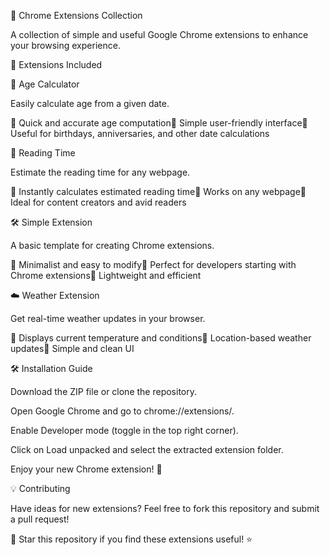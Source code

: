 🚀 Chrome Extensions Collection

A collection of simple and useful Google Chrome extensions to enhance your browsing experience.

🌟 Extensions Included

📅 Age Calculator

Easily calculate age from a given date.

🔹 Quick and accurate age computation🔹 Simple user-friendly interface🔹 Useful for birthdays, anniversaries, and other date calculations

📖 Reading Time

Estimate the reading time for any webpage.

🔹 Instantly calculates estimated reading time🔹 Works on any webpage🔹 Ideal for content creators and avid readers

🛠 Simple Extension

A basic template for creating Chrome extensions.

🔹 Minimalist and easy to modify🔹 Perfect for developers starting with Chrome extensions🔹 Lightweight and efficient


☁️ Weather Extension

Get real-time weather updates in your browser.

🔹 Displays current temperature and conditions🔹 Location-based weather updates🔹 Simple and clean UI


🛠 Installation Guide

Download the ZIP file or clone the repository.

Open Google Chrome and go to chrome://extensions/.

Enable Developer mode (toggle in the top right corner).

Click on Load unpacked and select the extracted extension folder.

Enjoy your new Chrome extension! 🚀

💡 Contributing

Have ideas for new extensions? Feel free to fork this repository and submit a pull request!


🌟 Star this repository if you find these extensions useful! ⭐


